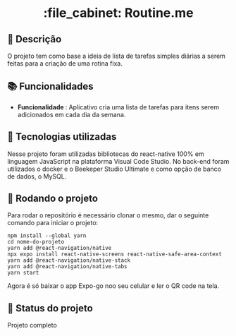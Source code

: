 <h1 align="center">:file_cabinet: Routine.me</h1>

## :memo: Descrição
O projeto tem como base a ideia de lista de tarefas simples diárias a serem feitas para a criação de uma rotina fixa.

## :books: Funcionalidades
* <b>Funcionalidade </b>: Aplicativo cria uma lista de tarefas para itens serem adicionados em cada dia da semana.

## :wrench: Tecnologias utilizadas
Nesse projeto foram utilizadas bibliotecas do react-native 100% em linguagem JavaScript na plataforma Visual Code Studio. No back-end foram utilizados o docker e o Beekeper Studio Ultimate e como opção de banco de dados, o MySQL.

## :rocket: Rodando o projeto
Para rodar o repositório é necessário clonar o mesmo, dar o seguinte comando para iniciar o projeto:
```
npm install --global yarn
cd nome-do-projeto
yarn add @react-navigation/native
npx expo install react-native-screens react-native-safe-area-context
yarn add @react-navigation/native-stack
yarn add @react-navigation/native-tabs
yarn start
```
Agora é só baixar o app Expo-go noo seu celular e ler o QR code na tela.

## :dart: Status do projeto
Projeto completo
